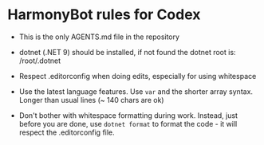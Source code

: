 # HarmonyBot rules for Codex

* This is the only AGENTS.md file in the repository

* dotnet (.NET 9) should be installed, if not found the dotnet root is: /root/.dotnet

* Respect .editorconfig when doing edits, especially for using whitespace

* Use the latest language features. Use `var` and the shorter array syntax. Longer than usual lines (~ 140 chars are ok)

* Don't bother with whitespace formatting during work. Instead, just before you are done, use `dotnet format` to format the code - it will respect the .editorconfig file.
